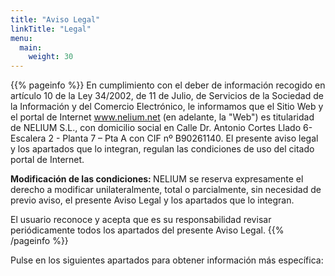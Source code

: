 ```yaml
---
title: "Aviso Legal"
linkTitle: "Legal"
menu:
  main:
    weight: 30
---
```


{{% pageinfo %}}
En cumplimiento con el deber de información recogido en artículo 10 de la Ley 34/2002, de 11 de Julio, de Servicios de la Sociedad de la Información y del Comercio Electrónico, le informamos que el Sitio Web y el portal de Internet www.nelium.net (en adelante, la "Web") es titularidad de NELIUM S.L., con domicilio social en Calle Dr. Antonio Cortes Llado 6-Escalera 2 - Planta 7 – Pta A con CIF nº B90261140. El presente aviso legal y los apartados que lo integran, regulan las condiciones de uso del citado portal de Internet.

<strong>Modificación de las condiciones: </strong>
NELIUM se reserva expresamente el derecho a modificar unilateralmente, total o parcialmente, sin necesidad de previo aviso, el presente Aviso Legal y los apartados que lo integran.
<br>

El usuario reconoce y acepta que es su responsabilidad revisar periódicamente todos los apartados del presente Aviso Legal.
{{% /pageinfo %}}

Pulse en los siguientes apartados para obtener información más específica:


